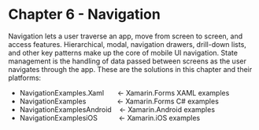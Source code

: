 # Chapter 6 - Navigation <br/>
Navigation lets a user traverse an app, move from screen to screen, and access features. Hierarchical, modal, navigation drawers, drill-down lists, and other key patterns make up the core of mobile UI navigation. State management is the handling of data passed between screens as the user navigates through the app. These are the solutions in this chapter and their platforms:

<ul>
<li>NavigationExamples.Xaml &nbsp;&nbsp;&nbsp;&nbsp;&nbsp;&nbsp;<- Xamarin.Forms XAML examples</li>
<li>NavigationExamples &nbsp;&nbsp;&nbsp;&nbsp;&nbsp;&nbsp;&nbsp;&nbsp;&nbsp;&nbsp;&nbsp;&nbsp;&nbsp;&nbsp;&nbsp;<- Xamarin.Forms C# examples</li>
<li>NavigationExamplesAndroid&nbsp;&nbsp;&nbsp;&nbsp;<- Xamarin.Android examples</li>  
<li>NavigationExamplesiOS&nbsp;&nbsp;&nbsp;&nbsp;&nbsp;&nbsp;&nbsp;&nbsp;&nbsp;&nbsp;&nbsp;<- Xamarin.iOS examples</li>
</ul>
